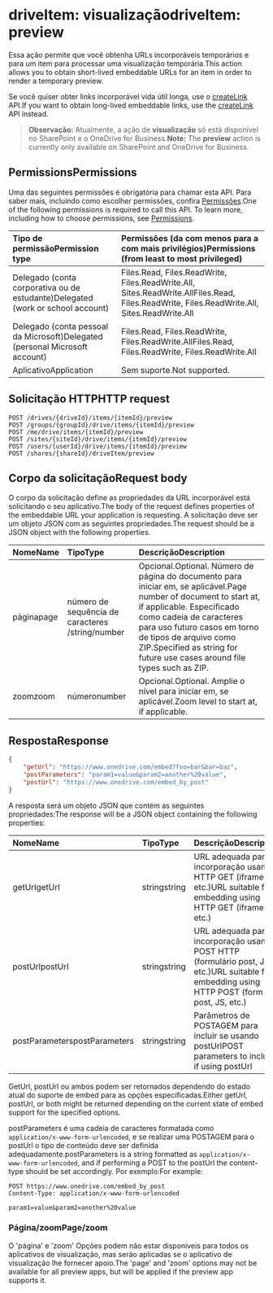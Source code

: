 # <a name="driveitem-preview"></a><span data-ttu-id="9f462-101">driveItem: visualização</span><span class="sxs-lookup"><span data-stu-id="9f462-101">driveItem: preview</span></span>

<span data-ttu-id="9f462-102">Essa ação permite que você obtenha URLs incorporáveis temporários e para um item para processar uma visualização temporária.</span><span class="sxs-lookup"><span data-stu-id="9f462-102">This action allows you to obtain short-lived embeddable URLs for an item in order to render a temporary preview.</span></span>

<span data-ttu-id="9f462-103">Se você quiser obter links incorporável vida útil longa, use o [createLink][] API.</span><span class="sxs-lookup"><span data-stu-id="9f462-103">If you want to obtain long-lived embeddable links, use the [createLink][] API instead.</span></span>

> <span data-ttu-id="9f462-104">**Observação:** Atualmente, a ação de **visualização** só está disponível no SharePoint e o OneDrive for Business.</span><span class="sxs-lookup"><span data-stu-id="9f462-104">**Note:** The **preview** action is currently only available on SharePoint and OneDrive for Business.</span></span>

[createLink]: driveItem_createLink.md

## <a name="permissions"></a><span data-ttu-id="9f462-106">Permissions</span><span class="sxs-lookup"><span data-stu-id="9f462-106">Permissions</span></span>

<span data-ttu-id="9f462-p101">Uma das seguintes permissões é obrigatória para chamar esta API. Para saber mais, incluindo como escolher permissões, confira [Permissões](../../../concepts/permissions_reference.md).</span><span class="sxs-lookup"><span data-stu-id="9f462-p101">One of the following permissions is required to call this API. To learn more, including how to choose permissions, see [Permissions](../../../concepts/permissions_reference.md).</span></span>

| <span data-ttu-id="9f462-109">Tipo de permissão</span><span class="sxs-lookup"><span data-stu-id="9f462-109">Permission type</span></span>                        | <span data-ttu-id="9f462-110">Permissões (da com menos para a com mais privilégios)</span><span class="sxs-lookup"><span data-stu-id="9f462-110">Permissions (from least to most privileged)</span></span>
|:---------------------------------------|:-------------------------------------------
| <span data-ttu-id="9f462-111">Delegado (conta corporativa ou de estudante)</span><span class="sxs-lookup"><span data-stu-id="9f462-111">Delegated (work or school account)</span></span>     | <span data-ttu-id="9f462-112">Files.Read, Files.ReadWrite, Files.ReadWrite.All, Sites.ReadWrite.All</span><span class="sxs-lookup"><span data-stu-id="9f462-112">Files.Read, Files.ReadWrite, Files.ReadWrite.All, Sites.ReadWrite.All</span></span>
| <span data-ttu-id="9f462-113">Delegado (conta pessoal da Microsoft)</span><span class="sxs-lookup"><span data-stu-id="9f462-113">Delegated (personal Microsoft account)</span></span> | <span data-ttu-id="9f462-114">Files.Read, Files.ReadWrite, Files.ReadWrite.All</span><span class="sxs-lookup"><span data-stu-id="9f462-114">Files.Read, Files.ReadWrite, Files.ReadWrite.All</span></span>
| <span data-ttu-id="9f462-115">Aplicativo</span><span class="sxs-lookup"><span data-stu-id="9f462-115">Application</span></span>                            | <span data-ttu-id="9f462-116">Sem suporte.</span><span class="sxs-lookup"><span data-stu-id="9f462-116">Not supported.</span></span>

## <a name="http-request"></a><span data-ttu-id="9f462-117">Solicitação HTTP</span><span class="sxs-lookup"><span data-stu-id="9f462-117">HTTP request</span></span>

<!-- { "blockType": "ignored" } -->

```http
POST /drives/{driveId}/items/{itemId}/preview
POST /groups/{groupId}/drive/items/{itemId}/preview
POST /me/drive/items/{itemId}/preview
POST /sites/{siteId}/drive/items/{itemId}/preview
POST /users/{userId}/drive/items/{itemId}/preview
POST /shares/{shareId}/driveItem/preview
```

## <a name="request-body"></a><span data-ttu-id="9f462-118">Corpo da solicitação</span><span class="sxs-lookup"><span data-stu-id="9f462-118">Request body</span></span>

<span data-ttu-id="9f462-119">O corpo da solicitação define as propriedades da URL incorporável está solicitando o seu aplicativo.</span><span class="sxs-lookup"><span data-stu-id="9f462-119">The body of the request defines properties of the embeddable URL your application is requesting.</span></span>
<span data-ttu-id="9f462-120">A solicitação deve ser um objeto JSON com as seguintes propriedades.</span><span class="sxs-lookup"><span data-stu-id="9f462-120">The request should be a JSON object with the following properties.</span></span>

|   <span data-ttu-id="9f462-121">Nome</span><span class="sxs-lookup"><span data-stu-id="9f462-121">Name</span></span>      |  <span data-ttu-id="9f462-122">Tipo</span><span class="sxs-lookup"><span data-stu-id="9f462-122">Type</span></span>         | <span data-ttu-id="9f462-123">Descrição</span><span class="sxs-lookup"><span data-stu-id="9f462-123">Description</span></span>
|:------------|:--------------|:-----------------------------------------------
| <span data-ttu-id="9f462-124">página</span><span class="sxs-lookup"><span data-stu-id="9f462-124">page</span></span>        | <span data-ttu-id="9f462-125">número de sequência de caracteres /</span><span class="sxs-lookup"><span data-stu-id="9f462-125">string/number</span></span> | <span data-ttu-id="9f462-126">Opcional.</span><span class="sxs-lookup"><span data-stu-id="9f462-126">Optional.</span></span> <span data-ttu-id="9f462-127">Número de página do documento para iniciar em, se aplicável.</span><span class="sxs-lookup"><span data-stu-id="9f462-127">Page number of document to start at, if applicable.</span></span> <span data-ttu-id="9f462-128">Especificado como cadeia de caracteres para uso futuro casos em torno de tipos de arquivo como ZIP.</span><span class="sxs-lookup"><span data-stu-id="9f462-128">Specified as string for future use cases around file types such as ZIP.</span></span>
| <span data-ttu-id="9f462-129">zoom</span><span class="sxs-lookup"><span data-stu-id="9f462-129">zoom</span></span>        | <span data-ttu-id="9f462-130">número</span><span class="sxs-lookup"><span data-stu-id="9f462-130">number</span></span>        | <span data-ttu-id="9f462-131">Opcional.</span><span class="sxs-lookup"><span data-stu-id="9f462-131">Optional.</span></span> <span data-ttu-id="9f462-132">Amplie o nível para iniciar em, se aplicável.</span><span class="sxs-lookup"><span data-stu-id="9f462-132">Zoom level to start at, if applicable.</span></span>

## <a name="response"></a><span data-ttu-id="9f462-133">Resposta</span><span class="sxs-lookup"><span data-stu-id="9f462-133">Response</span></span>

```json
{
    "getUrl": "https://www.onedrive.com/embed?foo=bar&bar=baz",
    "postParameters": "param1=value&param2=another%20value",
    "postUrl": "https://www.onedrive.com/embed_by_post"
}
```

<span data-ttu-id="9f462-134">A resposta será um objeto JSON que contém as seguintes propriedades:</span><span class="sxs-lookup"><span data-stu-id="9f462-134">The response will be a JSON object containing the following properties:</span></span>

| <span data-ttu-id="9f462-135">Nome</span><span class="sxs-lookup"><span data-stu-id="9f462-135">Name</span></span>           | <span data-ttu-id="9f462-136">Tipo</span><span class="sxs-lookup"><span data-stu-id="9f462-136">Type</span></span>   | <span data-ttu-id="9f462-137">Descrição</span><span class="sxs-lookup"><span data-stu-id="9f462-137">Description</span></span>
|:---------------|:-------|:---------------------------------------------------
| <span data-ttu-id="9f462-138">getUrl</span><span class="sxs-lookup"><span data-stu-id="9f462-138">getUrl</span></span>         | <span data-ttu-id="9f462-139">string</span><span class="sxs-lookup"><span data-stu-id="9f462-139">string</span></span> | <span data-ttu-id="9f462-140">URL adequada para incorporação usando HTTP GET (iframes, etc.)</span><span class="sxs-lookup"><span data-stu-id="9f462-140">URL suitable for embedding using HTTP GET (iframes, etc.)</span></span>
| <span data-ttu-id="9f462-141">postUrl</span><span class="sxs-lookup"><span data-stu-id="9f462-141">postUrl</span></span>        | <span data-ttu-id="9f462-142">string</span><span class="sxs-lookup"><span data-stu-id="9f462-142">string</span></span> | <span data-ttu-id="9f462-143">URL adequada para incorporação usando POST HTTP (formulário post, JS, etc.)</span><span class="sxs-lookup"><span data-stu-id="9f462-143">URL suitable for embedding using HTTP POST (form post, JS, etc.)</span></span>
| <span data-ttu-id="9f462-144">postParameters</span><span class="sxs-lookup"><span data-stu-id="9f462-144">postParameters</span></span> | <span data-ttu-id="9f462-145">string</span><span class="sxs-lookup"><span data-stu-id="9f462-145">string</span></span> | <span data-ttu-id="9f462-146">Parâmetros de POSTAGEM para incluir se usando postUrl</span><span class="sxs-lookup"><span data-stu-id="9f462-146">POST parameters to include if using postUrl</span></span>

<span data-ttu-id="9f462-147">GetUrl, postUrl ou ambos podem ser retornados dependendo do estado atual do suporte de embed para as opções especificadas.</span><span class="sxs-lookup"><span data-stu-id="9f462-147">Either getUrl, postUrl, or both might be returned depending on the current state of embed support for the specified options.</span></span>

<span data-ttu-id="9f462-148">postParameters é uma cadeia de caracteres formatada como `application/x-www-form-urlencoded`, e se realizar uma POSTAGEM para o postUrl o tipo de conteúdo deve ser definida adequadamente.</span><span class="sxs-lookup"><span data-stu-id="9f462-148">postParameters is a string formatted as `application/x-www-form-urlencoded`, and if performing a POST to the postUrl the content-type should be set accordingly.</span></span> <span data-ttu-id="9f462-149">Por exemplo:</span><span class="sxs-lookup"><span data-stu-id="9f462-149">For example:</span></span>
```
POST https://www.onedrive.com/embed_by_post
Content-Type: application/x-www-form-urlencoded

param1=value&param2=another%20value
```

### <a name="pagezoom"></a><span data-ttu-id="9f462-150">Página/zoom</span><span class="sxs-lookup"><span data-stu-id="9f462-150">Page/zoom</span></span>

<span data-ttu-id="9f462-151">O 'página' e 'zoom' Opções podem não estar disponíveis para todos os aplicativos de visualização, mas serão aplicadas se o aplicativo de visualização lhe fornecer apoio.</span><span class="sxs-lookup"><span data-stu-id="9f462-151">The 'page' and 'zoom' options may not be available for all preview apps, but will be applied if the preview app supports it.</span></span>

